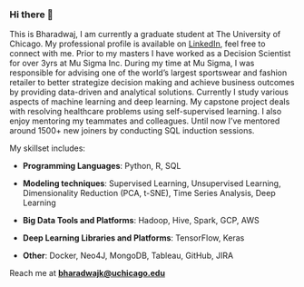 ### Hi there 👋

This is Bharadwaj, I am currently a graduate student at The University of Chicago. My professional profile is available on [LinkedIn](https://www.linkedin.com/in/bharadwaj-kacharla-b7653baa/), feel free to connect with me.
Prior to my masters I have worked as a Decision Scientist for over 3yrs at Mu Sigma Inc. During my time at Mu Sigma, I was responsible for advising one of the world’s largest sportswear and fashion retailer to better strategize decision making and achieve business outcomes by providing data-driven and analytical solutions.
Currently I study various aspects of machine learning and deep learning. My capstone project deals with resolving healthcare problems using self-supervised learning.
I also enjoy mentoring my teammates and colleagues. Until now I’ve mentored around 1500+ new joiners by conducting SQL induction sessions.


My skillset includes:
-	**Programming Languages**: Python, R, SQL

-	**Modeling techniques**: Supervised Learning, Unsupervised Learning, Dimensionality Reduction (PCA, t-SNE), Time Series Analysis, Deep Learning

-	**Big Data Tools and Platforms**: Hadoop, Hive, Spark, GCP, AWS

-	**Deep Learning Libraries and Platforms**: TensorFlow, Keras

-	**Other**: Docker, Neo4J, MongoDB, Tableau, GitHub, JIRA

Reach me at **bharadwajk@uchicago.edu**
